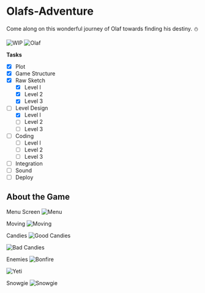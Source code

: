 # Olafs-Adventure

Come along on this wonderful journey of Olaf towards finding his destiny. ⛄

![WIP](https://thumbs.gfycat.com/TintedFemaleFieldspaniel-max-1mb.gif) ![Olaf](https://media.tenor.com/images/b0cf79786a96df80f3983f593e177dba/tenor.gif)

**Tasks**

- [x] Plot
- [x] Game Structure
- [x] Raw Sketch
  - [x] Level l
  - [x] Level 2
  - [x] Level 3
- [ ] Level Design
  - [x] Level l
  - [ ] Level 2
  - [ ] Level 3
- [ ] Coding
  - [ ] Level l
  - [ ] Level 2
  - [ ] Level 3
- [ ] Integration
- [ ] Sound
- [ ] Deploy

## About the Game

Menu Screen
![Menu](https://user-images.githubusercontent.com/37784817/111823117-8f9e3b00-88b2-11eb-8a6d-ff44da0c54a7.gif)

Moving
![Moving](https://user-images.githubusercontent.com/37784817/111824208-e5271780-88b3-11eb-898d-92fa1696f2c3.gif)

Candies
![Good Candies](https://user-images.githubusercontent.com/37784817/111824683-83b37880-88b4-11eb-92e5-c9fe47f4f121.gif)

![Bad Candies](https://user-images.githubusercontent.com/37784817/111824625-74342f80-88b4-11eb-9de3-7e8420d653c6.gif)

Enemies
![Bonfire](https://user-images.githubusercontent.com/37784817/111824805-a80f5500-88b4-11eb-8604-beb68bc8cf1d.gif)

![Yeti](https://user-images.githubusercontent.com/37784817/111825179-279d2400-88b5-11eb-94fc-70d6f515761d.gif)


Snowgie
![Snowgie](https://user-images.githubusercontent.com/37784817/111823527-0d624680-88b3-11eb-9f12-c3b71ac00858.gif)

